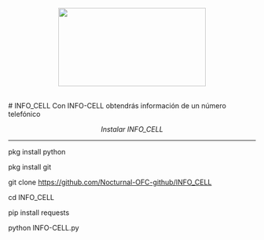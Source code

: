 <p align="center">
<img height="160" width="300" src="https://github-readme-stats.vercel.app/api/top-langs/?username=Nocturnal-OFC&layout=compact&theme=react&hide_border=true" />
</p><br>
# INFO_CELL
Con INFO-CELL obtendrás información de un número telefónico 

<p align="center"><i>Instalar INFO_CELL</i></p>
<hr>
pkg install python

pkg install git

git clone https://github.com/Nocturnal-OFC-github/INFO_CELL

cd INFO_CELL

pip install requests

python INFO-CELL.py
